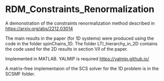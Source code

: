 # RDM_Constraints_Renormalization
A demonstration of the constraints renormalization method described in https://arxiv.org/abs/2212.03014

The main results in the paper (for 1D systems) were produced using the code in the folder spinChains_1D. 
The folder LTI_hierarchy_in_2D contains the code used for the 2D results in section VII of the paper.

Implemented in MATLAB. YALMIP is required https://yalmip.github.io/ 

A matrix-free implementaion of the SCS solver for the 1D problem is in the SCSMF folder.
